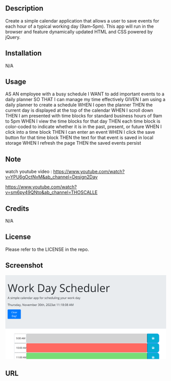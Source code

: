 
## Description 
Create a simple calendar application that allows a user to save events for each hour of a typical working day (9am–5pm). This app will run in the browser and feature dynamically updated HTML and CSS powered by jQuery.

## Installation
N/A

## Usage
AS AN employee with a busy schedule
I WANT to add important events to a daily planner
SO THAT I can manage my time effectively
GIVEN I am using a daily planner to create a schedule
WHEN I open the planner
THEN the current day is displayed at the top of the calendar
WHEN I scroll down
THEN I am presented with time blocks for standard business hours of 9am to 5pm
WHEN I view the time blocks for that day
THEN each time block is color-coded to indicate whether it is in the past, present, or future
WHEN I click into a time block
THEN I can enter an event
WHEN I click the save button for that time block
THEN the text for that event is saved in local storage
WHEN I refresh the page
THEN the saved events persist

## Note
watch youtube video : https://www.youtube.com/watch?v=YPU6gOctNvM&ab_channel=Design2Day

https://www.youtube.com/watch?v=sm6py49QNto&ab_channel=THOSCALLE

## Credits
N/A

## License
Please refer to the LICENSE in the repo.

## Screenshot
![Screenshot1](screenshot.png)

## URL



